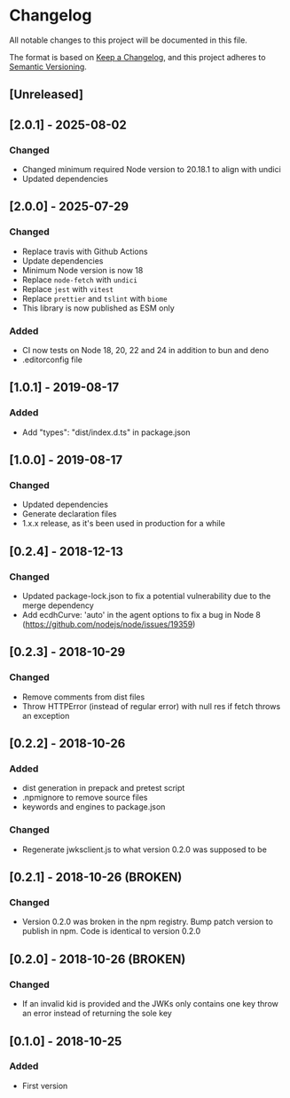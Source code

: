 # Changelog
All notable changes to this project will be documented in this file.

The format is based on [Keep a Changelog](https://keepachangelog.com/en/1.1.0/),
and this project adheres to [Semantic Versioning](https://semver.org/spec/v2.0.0.html).

## [Unreleased]

## [2.0.1] - 2025-08-02

### Changed

- Changed minimum required Node version to 20.18.1 to align with undici
- Updated dependencies

## [2.0.0] - 2025-07-29

### Changed

- Replace travis with Github Actions
- Update dependencies
- Minimum Node version is now 18
- Replace `node-fetch` with `undici`
- Replace `jest` with `vitest`
- Replace `prettier` and `tslint` with `biome`
- This library is now published as ESM only

### Added

- CI now tests on Node 18, 20, 22 and 24 in addition to bun and deno
- .editorconfig file

## [1.0.1] - 2019-08-17

### Added

- Add "types": "dist/index.d.ts" in package.json

## [1.0.0] - 2019-08-17

### Changed

- Updated dependencies
- Generate declaration files
- 1.x.x release, as it's been used in production for a while

## [0.2.4] - 2018-12-13

### Changed

- Updated package-lock.json to fix a potential vulnerability due to the merge dependency
- Add ecdhCurve: 'auto' in the agent options to fix a bug in Node 8 (https://github.com/nodejs/node/issues/19359)

## [0.2.3] - 2018-10-29

### Changed

- Remove comments from dist files
- Throw HTTPError (instead of regular error) with null res if fetch throws an exception

## [0.2.2] - 2018-10-26

### Added

- dist generation in prepack and pretest script
- .npmignore to remove source files
- keywords and engines to package.json

### Changed

- Regenerate jwksclient.js to what version 0.2.0 was supposed to be

## [0.2.1] - 2018-10-26 (BROKEN)

### Changed

- Version 0.2.0 was broken in the npm registry. Bump patch version to publish in npm. Code is identical to version 0.2.0

## [0.2.0] - 2018-10-26 (BROKEN)

### Changed

- If an invalid kid is provided and the JWKs only contains one key throw an error instead of returning the sole key

## [0.1.0] - 2018-10-25

### Added

- First version
